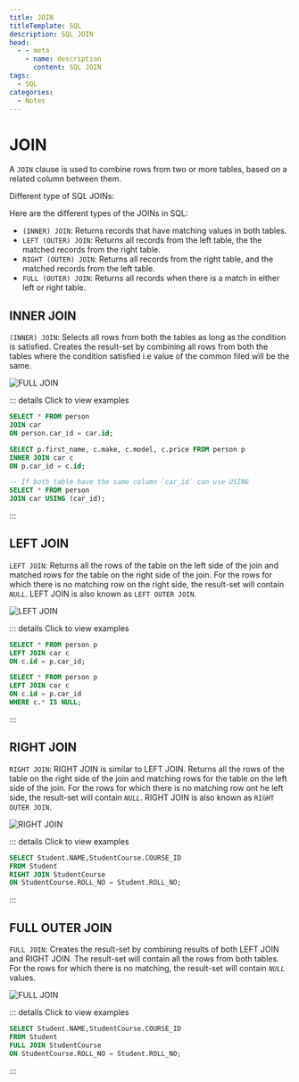 ```yaml
---
title: JOIN
titleTemplate: SQL
description: SQL JOIN
head:
  - - meta
    - name: description
      content: SQL JOIN
tags:
  - SQL
categories:
  - Notes
---
```


# JOIN <Badge type="tip" text="SQL" /><Badge type="warning" text="Notes" />

A `JOIN` clause is used to combine rows from two or more tables, based on a related
column between them.

Different type of SQL JOINs:

Here are the different types of the JOINs in SQL:

- `(INNER) JOIN`: Returns records that have matching values in both tables.
- `LEFT (OUTER) JOIN`: Returns all records from the left table, the the matched
  records from the right table.
- `RIGHT (OUTER) JOIN`: Returns all records from the right table, and the matched
  records from the left table.
- `FULL (OUTER) JOIN`: Returns all records when there is a match in either left
  or right table.

## INNER JOIN

`(INNER) JOIN`: Selects all rows from both the tables as long as the condition
is satisfied. Creates the result-set by combining all rows from both the tables
where the condition satisfied i.e value of the common filed will be the same.

<img src="https://www.w3schools.com/sql/img_inner_join.png" class='center'
caption='FULL JOIN' title='FULL JOIN' />

::: details Click to view examples

```sql
SELECT * FROM person
JOIN car
ON person.car_id = car.id;

SELECT p.first_name, c.make, c.model, c.price FROM person p
INNER JOIN car c
ON p.car_id = c.id;

-- If both table have the same column `car_id` can use USING
SELECT * FROM person
JOIN car USING (car_id);
```

:::

## LEFT JOIN

`LEFT JOIN`: Returns all the rows of the table on the left side of the join and
matched rows for the table on the right side of the join. For the rows for which
there is no matching row on the right side, the result-set will contain _`NULL`_.
LEFT JOIN is also known as `LEFT OUTER JOIN`.

<img src='https://www.w3schools.com/sql/img_left_join.png' class='center'
caption='LEFT JOIN' title='LEFT JOIN' />

::: details Click to view examples

```sql
SELECT * FROM person p
LEFT JOIN car c
ON c.id = p.car_id;

SELECT * FROM person p
LEFT JOIN car c
ON c.id = p.car_id
WHERE c.* IS NULL;
```

:::

## RIGHT JOIN

`RIGHT JOIN`: RIGHT JOIN is similar to LEFT JOIN. Returns all the rows of the table
on the right side of the join and matching rows for the table on the left side of
the join. For the rows for which there is no matching row ont he left side, the
result-set will contain _`NULL`_. RIGHT JOIN is also known as `RIGHT OUTER JOIN`.

<img src='https://www.w3schools.com/sql/img_right_join.png' class='center'
caption='RIGHT JOIN' title='RIGHT JOIN' />

::: details Click to view examples

```sql
SELECT Student.NAME,StudentCourse.COURSE_ID
FROM Student
RIGHT JOIN StudentCourse
ON StudentCourse.ROLL_NO = Student.ROLL_NO;
```

:::

## FULL OUTER JOIN

`FULL JOIN`: Creates the result-set by combining results of both LEFT JOIN and
RIGHT JOIN. The result-set will contain all the rows from both tables. For the
rows for which there is no matching, the result-set will contain _`NULL`_ values.

<img src='https://www.w3schools.com/sql/img_full_outer_join.png' class='center' 
caption='FULL JOIN' title='FULL JOIN'/>

::: details Click to view examples

```sql
SELECT Student.NAME,StudentCourse.COURSE_ID
FROM Student
FULL JOIN StudentCourse
ON StudentCourse.ROLL_NO = Student.ROLL_NO;
```

:::

